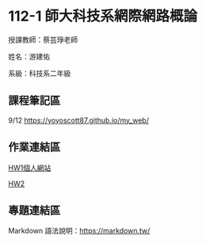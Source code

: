 
# 112-1 師大科技系網際網路概論

授課教師：蔡芸琤老師

姓名：游建佑


系級：科技系二年級


## 課程筆記區

9/12 https://yoyoscott87.github.io/my_web/
## 作業連結區
[HW1個人網站](https://yoyoscott87.github.io/mywednew/)

[HW2](https://www.youtube.com/watch?v=0xq_jhTBIkg)
## 專題連結區

Markdown 語法說明：https://markdown.tw/

